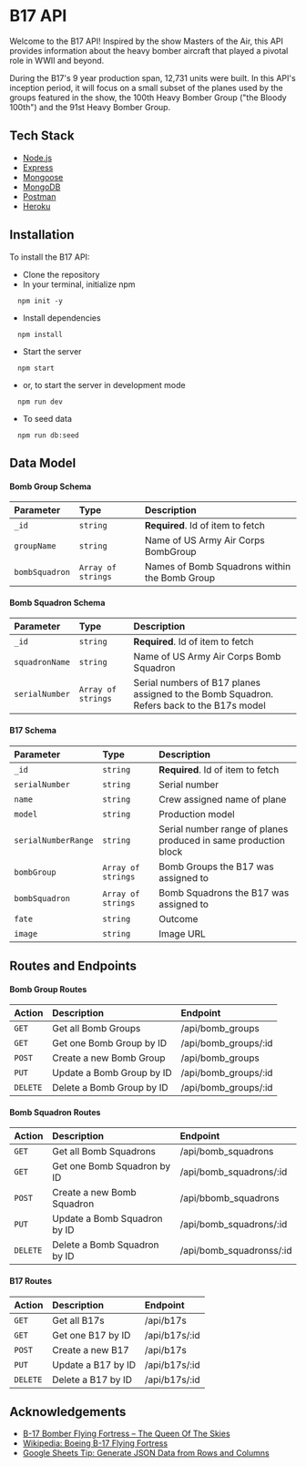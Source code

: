 
# B17 API

Welcome to the B17 API! Inspired by the show Masters of the Air, this API provides information about the heavy bomber aircraft that played a pivotal role in WWII and beyond. 

During the B17's 9 year production span, 12,731 units were built. In this API's inception period, it will focus on a small subset of the planes used by the groups featured in the show, the 100th Heavy Bomber Group ("the Bloody 100th") and the 91st Heavy Bomber Group.



## Tech Stack

- [Node.js](https://nodejs.org/en)
- [Express](https://expressjs.com/)
- [Mongoose](https://mongoosejs.com/)
- [MongoDB](https://www.mongodb.com/)
- [Postman](https://www.postman.com/)
- [Heroku](https://www.heroku.com/)


## Installation

To install the B17 API:

- Clone the repository
- In your terminal, initialize npm

```
  npm init -y
```
- Install dependencies

```
  npm install
```

- Start the server

```
  npm start
```
- or, to start the server in development mode

```
  npm run dev
```

- To seed data
```
  npm run db:seed
```
## Data Model

#### Bomb Group Schema
| Parameter | Type     | Description                       |
| :-------- | :------- | :-------------------------------- |
| `_id`      | `string` | **Required**. Id of item to fetch |
| `groupName` | `string` | Name of US Army Air Corps BombGroup |
| `bombSquadron` | `Array of strings` | Names of Bomb Squadrons within the Bomb Group |

#### Bomb Squadron Schema
| Parameter | Type     | Description                       |
| :-------- | :------- | :-------------------------------- |
| `_id`      | `string` | **Required**. Id of item to fetch |
| `squadronName` | `string` | Name of US Army Air Corps Bomb Squadron | 
|`serialNumber` | `Array of strings` | Serial numbers of B17 planes assigned to the Bomb Squadron. Refers back to the B17s model|

#### B17 Schema
| Parameter | Type     | Description                       |
| :-------- | :------- | :-------------------------------- |
| `_id`      | `string` | **Required**. Id of item to fetch |
| `serialNumber` | `string` | Serial number|
| `name`      | `string` | Crew assigned name of plane |
| `model`      | `string` | Production model |
| `serialNumberRange` | `string` | Serial number range of planes produced in same production block |
| `bombGroup` | `Array of strings` | Bomb Groups the B17 was assigned to |
| `bombSquadron` | `Array of strings` | Bomb Squadrons the B17 was assigned to|
| `fate` | `string` | Outcome |
| `image` | `string` | Image URL |


## Routes and Endpoints
#### Bomb Group Routes

| Action | Description    | Endpoint                      |
| :-------- | :------- | :-------------------------------- |
| `GET`      | Get all Bomb Groups | /api/bomb_groups  |
| `GET` | Get one Bomb Group by ID | /api/bomb_groups/:id |
| `POST` | Create a new Bomb Group | /api/bomb_groups |
| `PUT` | Update a Bomb Group by ID | /api/bomb_groups/:id |
| `DELETE` | Delete a Bomb Group by ID | /api/bomb_groups/:id  |

#### Bomb Squadron Routes

| Action | Description    | Endpoint                      |
| :-------- | :------- | :-------------------------------- |
| `GET`      | Get all Bomb Squadrons | /api/bomb_squadrons  |
| `GET` | Get one Bomb Squadron by ID | /api/bomb_squadrons/:id |
| `POST` | Create a new Bomb Squadron  | /api/bbomb_squadrons |
| `PUT` | Update a Bomb Squadron by ID | /api/bomb_squadrons/:id |
| `DELETE` | Delete a Bomb Squadron by ID | /api/bomb_squadronss/:id  |

#### B17 Routes

| Action | Description    | Endpoint                      |
| :-------- | :------- | :-------------------------------- |
| `GET`      | Get all B17s | /api/b17s  |
| `GET` | Get one B17 by ID | /api/b17s/:id |
| `POST` | Create a new B17 | /api/b17s |
| `PUT` | Update a B17 by ID | /api/b17s/:id |
| `DELETE` | Delete a B17 by ID | /api/b17s/:id  |

## Acknowledgements

 - [B-17 Bomber Flying Fortress – The Queen Of The Skies](https://b17flyingfortress.de/en/)
 - [Wikipedia: Boeing B-17 Flying Fortress](https://en.wikipedia.org/wiki/Boeing_B-17_Flying_Fortress)
 - [Google Sheets Tip: Generate JSON Data from Rows and Columns](https://www.highviewapps.com/blog/google-sheets-tip-generate-json-data-from-rows-and-columns/)


